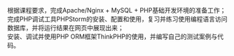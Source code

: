 根据课程要求，完成Apache/Nginx + MySQL + PHP基础开发环境的准备工作；  
完成PHP调试工具PHPStorm的安装、配置和使用，复习并练习使用编程语言访问数据库，并将运行结果在网页中展现出来；  
安装、调试并使用PHP ORM框架ThinkPHP的使用，并编写自己的测试案例与代码。
